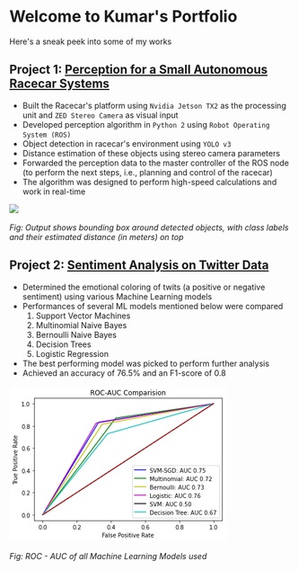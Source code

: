 # Welcome to Kumar's Portfolio

Here's a sneak peek into some of my works

## Project 1: [Perception for a Small Autonomous Racecar Systems](https://github.com/kumarapurv/Object-Detection-and-Depth-Sensing-for-a-Small-Autonomous-Racecar-System)
- Built the Racecar's platform using `Nvidia Jetson TX2` as the processing unit and `ZED Stereo Camera` as visual input
- Developed perception algorithm in `Python 2` using `Robot Operating System (ROS)`
- Object detection in racecar's environment using `YOLO v3`
- Distance estimation of these objects using stereo camera parameters
- Forwarded the perception data to the master controller of the ROS node (to perform the next steps, i.e., planning and control of the racecar)
- The algorithm was designed to perform high-speed calculations and work in real-time

![](/images/output_1.gif)

_Fig: Output shows bounding box around detected objects, with class labels and their estimated distance (in meters) on top_

## Project 2: [Sentiment Analysis on Twitter Data](https://github.com/kumarapurv/Sentiment-Analysis-on-Twitter-Dataset-using-Machine-Learning-)
- Determined the emotional coloring of twits (a positive or negative sentiment) using various Machine Learning models
- Performances of several ML models mentioned below were compared
  1. Support Vector Machines
  2. Multinomial Naive Bayes
  3. Bernoulli Naive Bayes
  4. Decision Trees
  5. Logistic Regression
- The best performing model was picked to perform further analysis
- Achieved an accuracy of 76.5% and an F1-score of 0.8

![](https://github.com/kumarapurv/Kumar-Portfolio/blob/main/images/rocauc%20comp.png)

_Fig: ROC - AUC of all Machine Learning Models used_

